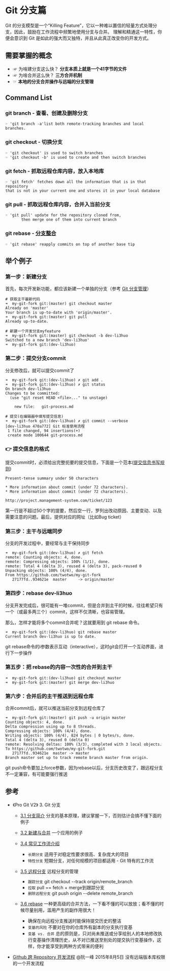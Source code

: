 # Git 分支篇

Git 的分支模型是一个“Killing Feature”，它以一种难以置信的轻量方式处理分支，因此，鼓励在工作流程中频繁地使用分支与合并。
理解和精通这一特性，你便会意识到 Git 是如此的强大而又独特，并且从此真正改变你的开发方式。

## 需要掌握的概念
- ☞ 为啥建分支这么快？ **分支本质上就是一个41字节的文件**
- ☞ 为啥合并这么快？ **三方合并机制**
- ☞ **本地的分支合并操作与远端的分支管理**

## Command List

### git branch - 查看、创建及删除分支

	☞ 'git branch -a'list both remote-tracking branches and local branches.

### git checkout - 切换分支

	☞ 'git checkout' is used to switch branches
	☞ 'git checkout -b' is used to create and then switch branches

### git fetch - 抓取远程仓库内容，放入本地库

	☞ 'git fetch' fetches down all the information that is in that repository 
	that is not in your current one and stores it in your local database

### git pull - 抓取远程仓库内容，合并入当前分支

	☞ 'git pull' update for the repository cloned from, 
		   then merge one of them into current branch

### git rebase - [分支整合](https://git-scm.com/book/zh/v2/Git-分支-变基)

	☞ 'git rebase' reapply commits on top of another base tip

## 举个例子

### 第一步：新建分支
首先，每次开发新功能，都应该新建一个单独的分支（参考 [Git 分支管理](git-branch.md)）



	# 获取主干最新代码
	➜  my-git-fork git:(master) git checkout master     
	Already on 'master'
	Your branch is up-to-date with 'origin/master'.
	➜  my-git-fork git:(master) git pull
	Already up-to-date.

	# 新建一个开发分支myfeature
	➜  my-git-fork git:(master) git checkout -b dev-li3huo
	Switched to a new branch 'dev-li3huo'
	➜  my-git-fork git:(dev-li3huo) 

### 第二步：提交分支commit
分支修改后，就可以提交commit了

	➜  my-git-fork git:(dev-li3huo) ✗ git add .
	➜  my-git-fork git:(dev-li3huo) ✗ git status
	On branch dev-li3huo
	Changes to be committed:
	  (use "git reset HEAD <file>..." to unstage)

		new file:   git-process.md

	# 提交(在编辑器中填写提交信息)
	➜  my-git-fork git:(dev-li3huo) ✗ git commit --verbose
	[dev-li3huo 470a772] Git 标准使用流程
	 1 file changed, 94 insertions(+)
	 create mode 100644 git-process.md

### :point_right: 提交信息的格式

提交commit时，必须给出完整扼要的提交信息，下面是一个范本([提交信息书写规则](git-commit.md))


	Present-tense summary under 50 characters

	* More information about commit (under 72 characters).
	* More information about commit (under 72 characters).

	http://project.management-system.com/ticket/123

第一行是不超过50个字的提要，然后空一行，罗列出改动原因、主要变动、以及需要注意的问题。最后，提供对应的网址（比如Bug ticket）

### 第三步：主干与远端同步
分支的开发过程中，要经常与主干保持同步

	➜  my-git-fork git:(dev-li3huo) ✗ git fetch
	remote: Counting objects: 4, done.
	remote: Compressing objects: 100% (1/1), done.
	remote: Total 4 (delta 3), reused 4 (delta 3), pack-reused 0
	Unpacking objects: 100% (4/4), done.
	From https://github.com/twotwo/my-git-fork
	   27177fd..934621e  master     -> origin/master 

### 第四步：rebase dev-li3huo
分支开发完成后，很可能有一堆commit，但是合并到主干的时候，往往希望只有一个（或最多两三个）commit，这样不仅清晰，也容易管理。

那么，怎样才能将多个commit合并呢？这就要用到 git rebase 命令。

	➜  my-git-fork git:(dev-li3huo) git rebase master
	Current branch dev-li3huo is up to date.

git rebase命令的i参数表示互动（interactive），这时git会打开一个互动界面，进行下一步操作

### 第五步：把 rebase的内容一次性的合并到主干

	➜  my-git-fork git:(dev-li3huo) git checkout master
	➜  my-git-fork git:(master) git merge dev-li3huo
	

### 第六步：合并后的主干推送到远程仓库
合并commit后，就可以推送当前分支到远程仓库了

	➜  my-git-fork git:(master) git push -u origin master
	Counting objects: 4, done.
	Delta compression using up to 8 threads.
	Compressing objects: 100% (4/4), done.
	Writing objects: 100% (4/4), 824 bytes | 0 bytes/s, done.
	Total 4 (delta 3), reused 0 (delta 0)
	remote: Resolving deltas: 100% (3/3), completed with 3 local objects.
	To https://github.com/twotwo/my-git-fork.git
	   27177fd..934621e  master -> master
	Branch master set up to track remote branch master from origin.

git push命令要加上force参数，因为rebase以后，分支历史改变了，跟远程分支不一定兼容，有可能要强行推送

## 参考
- 《Pro Git V2》 3. Git 分支
	
	* [3.1 分支简介](https://git-scm.com/book/zh/v2/Git-分支-分支简介) 分支的基本原理，建议掌握一下，否则估计会搞不懂下面的例子
	* [3.2 新建与合并](https://git-scm.com/book/zh/v2/Git-分支-分支的新建与合并) 一个应用的例子
	* [3.4 常见工作流介绍](https://git-scm.com/book/zh/v2/Git-分支-分支开发工作流) 

		- `长期分支` 适用于对稳定性要求很高、复杂庞大的项目
		- `特性分支` 短期分支，对任何规模的项目都适用 - Git 特有的工作流

	* [3.5 远程分支](https://git-scm.com/book/zh/v2/Git-分支-远程分支) 远程分支的管理

		- `跟踪分支` git checkout --track origin/remote_branch
		- `拉取` pull == fetch + merge到跟踪分支
		- `删除远程分支` git push origin --delete remote_branch

	* [3.6 rebase](https://git-scm.com/book/zh/v2/Git-分支-变基) 一种更高级的合并方法，一下看不懂的可以放放；看不懂的时候尽量别用，滥用产生的副作用很大！

		- 确保在向远程分支推送时能保持提交历史的整洁
		- `变基的风险` 不要对在你的仓库外有副本的分支执行变基
		- `变基 vs. 合并` 总的原则是，只对尚未推送或分享给别人的本地修改执行变基操作清理历史，从不对已推送至别处的提交执行变基操作，这样，你才能享受到两种方式带来的便利

- [Github 跨 Repository 开发流程](http://www.ruanyifeng.com/blog/2015/08/git-use-process.html) @阮一峰 2015年8月5日 没有远端版本库权限的一个开发流程